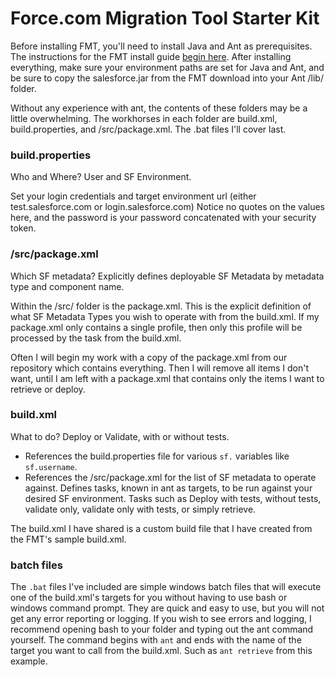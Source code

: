 # Force.com Migration Tool Starter Kit
Before installing FMT, you'll need to install Java and Ant as prerequisites. The instructions for the FMT install guide [begin here](https://developer.salesforce.com/docs/atlas.en-us.daas.meta/daas/forcemigrationtool_container_install.htm). After installing everything, make sure your environment paths are set for Java and Ant, and be sure to copy the salesforce.jar from the FMT download into your Ant /lib/ folder.

Without any experience with ant, the contents of these folders may be a little overwhelming. The workhorses in each folder are build.xml, build.properties, and /src/package.xml. The .bat files I'll cover last.

### build.properties
Who and Where? User and SF Environment.

Set your login credentials and target environment url (either test.salesforce.com or login.salesforce.com) Notice no quotes on the values here, and the password is your password concatenated with your security token.

### /src/package.xml
Which SF metadata? Explicitly defines deployable SF Metadata by metadata type and component name.

Within the /src/ folder is the package.xml. This is the explicit definition of what SF Metadata Types you wish to operate with from the build.xml. If my package.xml only contains a single profile, then only this profile will be processed by the task from the build.xml.

Often I will begin my work with a copy of the package.xml from our repository which contains everything. Then I will remove all items I don't want, until I am left with a package.xml that contains only the items I want to retrieve or deploy.

### build.xml
What to do? Deploy or Validate, with or without tests.

 * References the build.properties file for various `sf.` variables like `sf.username`.
 * References the /src/package.xml for the list of SF metadata to operate against.
Defines tasks, known in ant as targets, to be run against your desired SF environment. Tasks such as Deploy with tests, without tests, validate only, validate only with tests, or simply retrieve.

The build.xml I have shared is a custom build file that I have created from the FMT's sample build.xml.

### batch files
The `.bat` files I've included are simple windows batch files that will execute one of the build.xml's targets for you without having to use bash or windows command prompt. They are quick and easy to use, but you will not get any error reporting or logging. If you wish to see errors and logging, I recommend opening bash to your folder and typing out the ant command yourself. The command begins with `ant` and ends with the name of the target you want to call from the build.xml. Such as `ant retrieve` from this example.
